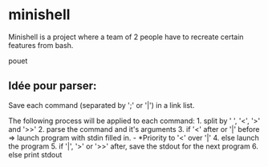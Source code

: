 # minishell

Minishell is a project where a team of 2 people have to recreate certain features from bash.


pouet

## Idée pour parser:
Save each command (separated by ';' or '|') in a link list.

The following process will be applied to each command:
	1. split by ' ', '<', '>' and '>>'
	2. parse the command and it's arguments
	3. if '<' after or '|' before => launch program with stdin filled in.
		- *Priority to '<' over '|'
	4. else launch the program
	5. if '|', '>' or '>>' after, save the stdout for the next program
	6. else print stdout

